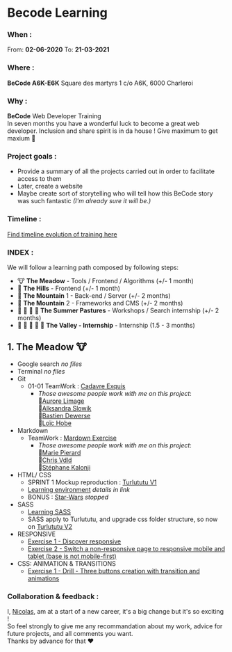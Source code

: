 # Becode Learning  
  
  ### When : 
  From:  **02-06-2020**
  To:  **21-03-2021**

  ### Where : 
  **BeCode A6K-E6K** 
  Square des martyrs 
  1 c/o A6K, 6000 Charleroi

  ### Why :
  **BeCode** Web Developer Training  
  In seven months you have a wonderful luck to become a great web developer. Inclusion and share spirit is in da house !
  Give maximum to get maxium :rocket:

  ### Project goals : 
  * Provide a summary of all the projects carried out in order to facilitate access to them
  * Later, create a website 
  * Maybe create sort of storytelling who will tell how this BeCode story was such fantastic *(I'm already sure it will be.)*
  
  ### Timeline :  
  [Find timeline evolution of training here](https://timelines.gitkraken.com/timeline/2e12cc334eb0406b84bf7a6339e666c4?range=2020-05-26_2020-06-27)  
  
  ### INDEX :
  We will follow a learning path composed by following steps:  

  * :cow: **The Meadow** - Tools / Frontend / Algorithms (+/- 1 month)  
  * :horse: **The Hills** - Frontend (+/- 1 month)  
  * :goat: **The Mountain** 1 - Back-end / Server (+/- 2 months)  
  * :ram: **The Mountain** 2 - Frameworks and CMS (+/- 2 months)  
  * :cow2: :goat: :ram: :horse: **The Summer Pastures** - Workshops / Search internship (+/- 2 months)  
  * :dart: :raised_hands: :racehorse: :dragon: :rocket: **The Valley - Internship** - Internship (1.5 - 3 months)  
  
## 1. **The Meadow** :cow:
  * Google search *no files*
  * Terminal *no files*
  * Git  
    * 01-01 TeamWork : [Cadavre Exquis](https://github.com/nicode-be/01-01-Exercise-Cadavre-Exquis/tree/846758ac8c2894bf51408bd3aa4a4bf909cdc165)  
      * *Those awesome people work with me on this project*:  
       :star2:[Aurore Limage](https://github.com/riizbae)   
       :star2:[Alksandra Slowik](https://github.com/88aleksandra88)  
       :star2:[Bastien Dewerse](https://github.com/DewerseB)  
       :star2:[Loïc Hobe](https://github.com/loichobe)  
  * Markdown  
    * TeamWork : [Mardown Exercise](https://github.com/nicode-be/01-02-Exercise-markdown)  
      * *Those awesome people work with me on this project*:   
       :star2:[Marie Pierard](https://github.com/Marie-Pierard)   
       :star2:[Chris Vdld](https://github.com/ch-vdld-dev)  
       :star2:[Stéphane Kalonji](https://github.com/kalonjis)  
  * HTML/ CSS  
    * SPRINT 1 Mockup reproduction : [Turlututu V1](https://github.com/nicode-be/sprint-work)  
    * [Learning environment](https://github.com/nicode-be/sprint-work) *details in link*
    * BONUS : [Star-Wars](https://github.com/nicode-be/star-wars-crawl) *stopped*
  * SASS   
    * [Learning SASS](https://github.com/nicode-be/learning-sass)  
    * SASS apply to Turlututu, and upgrade css folder structure, so now on [Turlututu V2](https://github.com/nicode-be/sprint-work)  
  * RESPONSIVE  
    * [Exercise 1 - Discover responsive](https://github.com/nicode-be/ResponsiveDiscoveryExercise)  
    * [Exercise 2 - Switch a non-responsive page to responsive mobile and tablet (base is not mobile-first)](https://github.com/nicode-be/Responsive-Exercise2)  
  * CSS: ANIMATION & TRANSITIONS
    * [Exercise 1 - Drill - Three buttons creation with transition and animations](https://github.com/nicode-be/becode-animation-css)
  
### Collaboration & feedback : 
  I, [Nicolas](https://github.com/nicode-be), am at a start of a new career, it's a big change but it's so exciting !  
  So feel strongly to give me any recommandation about my work, advice for future projects, and all comments you want.  
  Thanks by advance for that :heart:  
  




